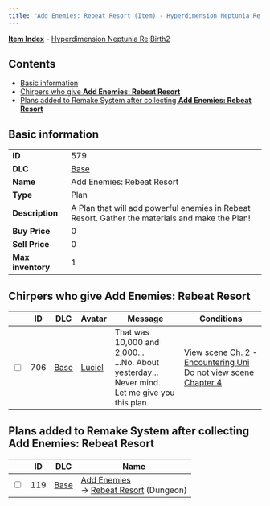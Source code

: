 ```yaml
---
title: "Add Enemies: Rebeat Resort (Item) - Hyperdimension Neptunia Re;Birth2"
---
```


[**Item Index**](/neptunia/rb2/item/index.html) - [Hyperdimension Neptunia Re;Birth2](/neptunia/rb2)

## Contents

- [Basic information](#basic-information)
- [Chirpers who give **Add Enemies: Rebeat Resort**](#chirpers-who-give-add-enemies-rebeat-resort)
- [Plans added to Remake System after collecting **Add Enemies: Rebeat Resort**](#plans-added-to-remake-system-after-collecting-add-enemies-rebeat-resort)

## Basic information

|   |   |
| -- | -- |
| **ID** | 579 |
| **DLC** | [Base](/neptunia/rb2/dlc/0-base.html) |
| **Name** | Add Enemies: Rebeat Resort |
| **Type** | Plan |
| **Description** | A Plan that will add powerful enemies in Rebeat Resort. Gather the materials and make the Plan! |
| **Buy Price** | 0 |
| **Sell Price** | 0 |
| **Max inventory** | 1 |

## Chirpers who give **Add Enemies: Rebeat Resort**

|    | ID | DLC | Avatar | Message | Conditions |
| -- | -- | --- | ------ | ------- | ---------- |
| <input type="checkbox" id="rb2-chirper-event-0-706" class="trackbox" /> | 706 | [Base](/neptunia/rb2/dlc/0-base.html) | [Luciel](/neptunia/rb2/avatar/0-116-luciel.html) | That was 10,000 and 2,000...<br />...No. About yesterday...<br />Never mind.<br />Let me give you this plan. | View scene [Ch. 2 - Encountering Uni](/neptunia/rb2/scene/0-103-ch-2-encountering-uni.html)<br />Do not view scene [Chapter 4](/neptunia/rb2/scene/0-301-chapter-4.html) |

## Plans added to Remake System after collecting **Add Enemies: Rebeat Resort**

|    | ID | DLC | Name |
| -- | -- | --- | ---- |
| <input type="checkbox" id="rb2-remake-0-119" class="trackbox" /> | 119 | [Base](/neptunia/rb2/dlc/0-base.html) | [Add Enemies](/neptunia/rb2/remake/0-119-add-enemies.html)<br />→ [Rebeat Resort](/neptunia/rb2/dungeon/0-4-rebeat-resort.html) (Dungeon) |